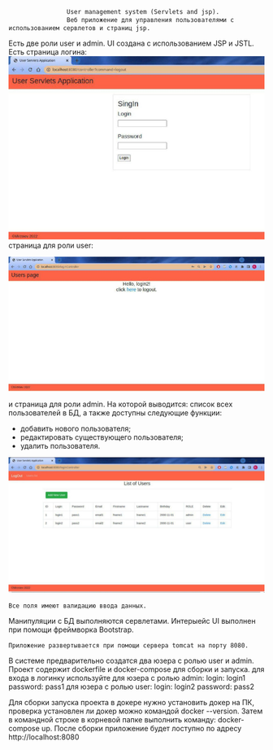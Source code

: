                     User management system (Servlets and jsp). 
                    Веб приложение для управления пользователями с использованием сервлетов и страниц jsp.

Есть две роли user и admin.
UI создана с использованием JSP и JSTL. Есть страница логина:
![](https://github.com/Ruslan5/javaR2EE/blob/master/02_servlets_jsp/src/main/resources/screenshot/01login.jpg)
страница для роли user:

![](https://github.com/Ruslan5/javaR2EE/blob/master/02_servlets_jsp/src/main/resources/screenshot/userp.jpg)

и страница для роли admin. На которой выводится:
список всех пользователей в БД, а также доступны следующие функции:
- добавить нового пользователя;
- редактировать существующего пользователя;
- удалить пользователя.

![](https://github.com/Ruslan5/javaR2EE/blob/master/02_servlets_jsp/src/main/resources/screenshot/02list.jpg)

    Все поля имеют валидацию ввода данных.
Манипуляции с БД выполняются сервлетами.
Интерыейс UI выполнен при помощи фреймворка Bootstrap.

    Приложение развертывается при помощи сервера tomcat на порту 8080.
В системе предварительно создатся два юзера с ролью user и admin.
Проект содержит dockerfile и docker-compose для сборки и запуска.
для входа в логинку используйте
    для юзера с ролью admin:
login: login1
password: pass1
    для юзера с ролью user:
    login: login2
    password: pass2

Для сборки запуска проекта в докере нужно установить докер на ПК,
проверка установлен ли докер можно командой docker --version.
Затем в командной строке в корневой папке выполнить команду: docker-compose up.
После сборки приложение будет лоступно по адресу http://localhost:8080
